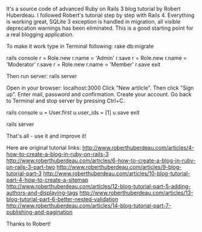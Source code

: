 It's a source code of advanced Ruby on Rails 3 blog tutorial by Robert Huberdeau.
I followed Robert's tutorial step by step with Rails 4.
Everything is working great, SQLite 3 exception is handled in migration, all visible deprecation warnings has been eliminated.
This is a good starting point for a real blogging application.




To make it work type in Terminal following:
rake db:migrate

rails console
r = Role.new
r.name = 'Admin'
r.save
r = Role.new
r.name = 'Moderator'
r.save
r = Role.new
r.name = 'Member'
r.save
exit

Then run server:
rails server

Open in your browser: localhost:3000
Click "New artilcle".
Then click "Sign up".
Enter mail, password and confirmation.
Create your account.
Go back to Terminal and stop server by pressing Ctrl+C.

rails console
u = User.first
u.user_ids = [1]
u.save
exit

rails server

That's all - use it and improve it!




Here are original tutorial links:
http://www.roberthuberdeau.com/articles/4-how-to-create-a-blog-in-ruby-on-rails-3
http://www.roberthuberdeau.com/articles/6-how-to-create-a-blog-in-ruby-on-rails-3-part-two
http://www.roberthuberdeau.com/articles/9-blog-tutorial-part-3
http://www.roberthuberdeau.com/articles/10-blog-tutorial-part-4-how-to-create-a-sitemap
http://www.roberthuberdeau.com/articles/12-blog-tutorial-part-5-adding-authors-and-displaying-tags
http://www.roberthuberdeau.com/articles/13-blog-tutorial-part-6-better-nested-validation
http://www.roberthuberdeau.com/articles/14-blog-tutorial-part-7-publishing-and-pagination

Thanks to Robert!